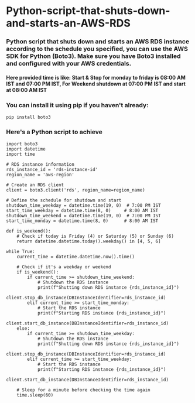 # Python-script-that-shuts-down-and-starts-an-AWS-RDS

### Python script that shuts down and starts an AWS RDS instance according to the schedule you specified, you can use the AWS SDK for Python (Boto3). Make sure you have Boto3 installed and configured with your AWS credentials. 
#### Here provided time is like: Start & Stop for monday to friday is 08:00 AM IST and 07:00 PM IST, For Weekend shutdown at 07:00 PM IST and start at 08:00 AM IST
### You can install it using pip if you haven't already:

```
pip install boto3
```

### Here's a Python script to achieve

```
import boto3
import datetime
import time

# RDS instance information
rds_instance_id = 'rds-instance-id'
region_name = 'aws-region'

# Create an RDS client
client = boto3.client('rds', region_name=region_name)

# Define the schedule for shutdown and start
shutdown_time_weekday = datetime.time(19, 0)  # 7:00 PM IST
start_time_weekday = datetime.time(8, 0)     # 8:00 AM IST
shutdown_time_weekend = datetime.time(19, 0)  # 7:00 PM IST
start_time_monday = datetime.time(8, 0)      # 8:00 AM IST

def is_weekend():
    # Check if today is Friday (4) or Saturday (5) or Sunday (6)
    return datetime.datetime.today().weekday() in [4, 5, 6]

while True:
    current_time = datetime.datetime.now().time()
    
    # Check if it's a weekday or weekend
    if is_weekend():
        if current_time >= shutdown_time_weekend:
            # Shutdown the RDS instance
            print(f"Shutting down RDS instance {rds_instance_id}")
            client.stop_db_instance(DBInstanceIdentifier=rds_instance_id)
        elif current_time >= start_time_monday:
            # Start the RDS instance
            print(f"Starting RDS instance {rds_instance_id}")
            client.start_db_instance(DBInstanceIdentifier=rds_instance_id)
    else:
        if current_time >= shutdown_time_weekday:
            # Shutdown the RDS instance
            print(f"Shutting down RDS instance {rds_instance_id}")
            client.stop_db_instance(DBInstanceIdentifier=rds_instance_id)
        elif current_time >= start_time_weekday:
            # Start the RDS instance
            print(f"Starting RDS instance {rds_instance_id}")
            client.start_db_instance(DBInstanceIdentifier=rds_instance_id)
    
    # Sleep for a minute before checking the time again
    time.sleep(60)

```
